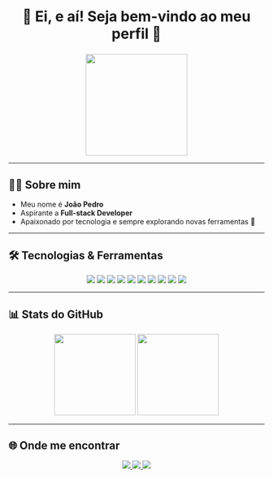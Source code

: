 <h1 align="center">👋 Ei, e aí! Seja bem-vindo ao meu perfil 🚀</h1>

###

<div align="center">
  <img height="200" src="https://i.pinimg.com/originals/21/11/61/21116158daaeb1459b4ec0758505e1ad.gif" />
</div>

---

## 🧑‍💻 Sobre mim
- Meu nome é **João Pedro**  
- Aspirante a **Full-stack Developer**  
- Apaixonado por tecnologia e sempre explorando novas ferramentas 🚀  

---

## 🛠️ Tecnologias & Ferramentas

<div align="center">
  <!-- Básico -->
  <img src="https://img.shields.io/badge/HTML5-E34F26?style=for-the-badge&logo=html5&logoColor=white" />
  <img src="https://img.shields.io/badge/CSS3-1572B6?style=for-the-badge&logo=css3&logoColor=white" />
  <img src="https://img.shields.io/badge/JavaScript-F7DF1E?style=for-the-badge&logo=javascript&logoColor=black" />
  <img src="https://img.shields.io/badge/TypeScript-007ACC?style=for-the-badge&logo=typescript&logoColor=white" />
  
  <!-- Front-end -->
  <img src="https://img.shields.io/badge/React-20232A?style=for-the-badge&logo=react&logoColor=61DAFB" />
  <img src="https://img.shields.io/badge/Tailwind_CSS-38B2AC?style=for-the-badge&logo=tailwind-css&logoColor=white" />

  <!-- Back-end -->
  <img src="https://img.shields.io/badge/Node.js-43853D?style=for-the-badge&logo=node.js&logoColor=white" />
  <img src="https://img.shields.io/badge/C%23-239120?style=for-the-badge&logo=c-sharp&logoColor=white" />

  <!-- Versionamento -->
  <img src="https://img.shields.io/badge/Git-F05032?style=for-the-badge&logo=git&logoColor=white" />
  <img src="https://img.shields.io/badge/GitHub-181717?style=for-the-badge&logo=github&logoColor=white" />
</div>

---

## 📊 Stats do GitHub

<div align="center">
  <img height="160em" src="https://github-readme-stats.vercel.app/api?username=SeuUsuarioAqui&show_icons=true&theme=tokyonight" />
  <img height="160em" src="https://github-readme-stats.vercel.app/api/top-langs/?username=SeuUsuarioAqui&layout=compact&theme=tokyonight" />
</div>

---

## 🌐 Onde me encontrar

<div align="center">
  <a href="https://discordapp.com/users/139539" target="_blank">
    <img src="https://img.shields.io/badge/Discord-7289DA?style=for-the-badge&logo=discord&logoColor=white" />
  </a>
  <a href="https://linkedin.com/in/seuusuario" target="_blank">
    <img src="https://img.shields.io/badge/LinkedIn-0077B5?style=for-the-badge&logo=linkedin&logoColor=white" />
  </a>
  <a href="mailto:seuemail@gmail.com" target="_blank">
    <img src="https://img.shields.io/badge/Gmail-D14836?style=for-the-badge&logo=gmail&logoColor=white" />
  </a>
</div>
